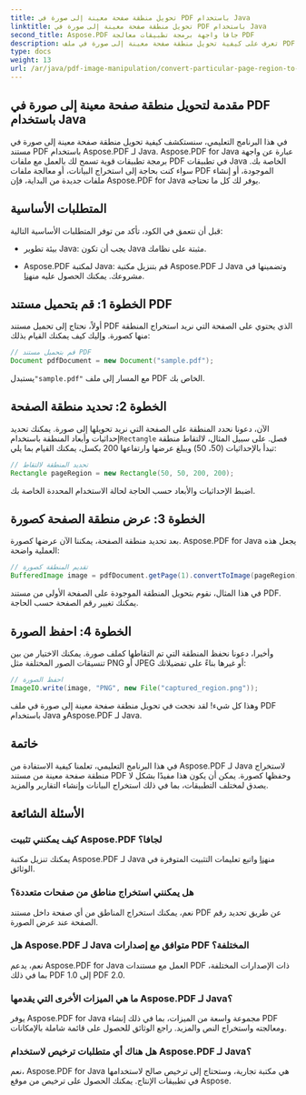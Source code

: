 ```yaml
---
title: تحويل منطقة صفحة معينة إلى صورة في PDF باستخدام Java
linktitle: تحويل منطقة صفحة معينة إلى صورة في PDF باستخدام Java
second_title: Aspose.PDF جافا واجهة برمجة تطبيقات معالجة PDF
description: تعرف على كيفية تحويل منطقة صفحة معينة إلى صورة في ملف PDF باستخدام Java مع إرشادات خطوة بخطوة. استكشف Aspose.PDF للتعرف على إمكانيات Java القوية لمعالجة ملفات PDF.
type: docs
weight: 13
url: /ar/java/pdf-image-manipulation/convert-particular-page-region-to-image-in-pdf-using-java/
---
```


## مقدمة لتحويل منطقة صفحة معينة إلى صورة في PDF باستخدام Java

في هذا البرنامج التعليمي، سنستكشف كيفية تحويل منطقة صفحة معينة إلى صورة في مستند PDF باستخدام Aspose.PDF لـ Java. Aspose.PDF for Java عبارة عن واجهة برمجة تطبيقات قوية تسمح لك بالعمل مع ملفات PDF في تطبيقات Java الخاصة بك. سواء كنت بحاجة إلى استخراج البيانات، أو معالجة ملفات PDF الموجودة، أو إنشاء ملفات جديدة من البداية، فإن Aspose.PDF for Java يوفر لك كل ما تحتاجه.

## المتطلبات الأساسية

قبل أن نتعمق في الكود، تأكد من توفر المتطلبات الأساسية التالية:

- بيئة تطوير Java: يجب أن تكون Java مثبتة على نظامك.

- Aspose.PDF لمكتبة Java: قم بتنزيل مكتبة Aspose.PDF لـ Java وتضمينها في مشروعك. يمكنك الحصول عليه من[هنا](https://releases.aspose.com/pdf/java/).

## الخطوة 1: قم بتحميل مستند PDF

أولاً، نحتاج إلى تحميل مستند PDF الذي يحتوي على الصفحة التي نريد استخراج المنطقة منها كصورة. وإليك كيف يمكنك القيام بذلك:

```java
// قم بتحميل مستند PDF
Document pdfDocument = new Document("sample.pdf");
```

 يستبدل`"sample.pdf"` مع المسار إلى ملف PDF الخاص بك.

## الخطوة 2: تحديد منطقة الصفحة

 الآن، دعونا نحدد المنطقة على الصفحة التي نريد تحويلها إلى صورة. يمكنك تحديد إحداثيات وأبعاد المنطقة باستخدام`Rectangle` فصل. على سبيل المثال، لالتقاط منطقة تبدأ بالإحداثيات (50، 50) ويبلغ عرضها وارتفاعها 200 بكسل، يمكنك القيام بما يلي:

```java
// تحديد المنطقة لالتقاط
Rectangle pageRegion = new Rectangle(50, 50, 200, 200);
```

اضبط الإحداثيات والأبعاد حسب الحاجة لحالة الاستخدام المحددة الخاصة بك.

## الخطوة 3: عرض منطقة الصفحة كصورة

بعد تحديد منطقة الصفحة، يمكننا الآن عرضها كصورة. Aspose.PDF for Java يجعل هذه العملية واضحة:

```java
// تقديم المنطقة كصورة
BufferedImage image = pdfDocument.getPage(1).convertToImage(pageRegion);
```

في هذا المثال، نقوم بتحويل المنطقة الموجودة على الصفحة الأولى من مستند PDF. يمكنك تغيير رقم الصفحة حسب الحاجة.

## الخطوة 4: احفظ الصورة

وأخيرا، دعونا نحفظ المنطقة التي تم التقاطها كملف صورة. يمكنك الاختيار من بين تنسيقات الصور المختلفة مثل PNG أو JPEG أو غيرها بناءً على تفضيلاتك:

```java
// احفظ الصورة
ImageIO.write(image, "PNG", new File("captured_region.png"));
```

وهذا كل شيء! لقد نجحت في تحويل منطقة صفحة معينة إلى صورة في ملف PDF باستخدام Java وAspose.PDF لـ Java.

## خاتمة

في هذا البرنامج التعليمي، تعلمنا كيفية الاستفادة من Aspose.PDF لـ Java لاستخراج منطقة صفحة معينة من مستند PDF وحفظها كصورة. يمكن أن يكون هذا مفيدًا بشكل لا يصدق لمختلف التطبيقات، بما في ذلك استخراج البيانات وإنشاء التقارير والمزيد.

## الأسئلة الشائعة

### كيف يمكنني تثبيت Aspose.PDF لجافا؟

 يمكنك تنزيل مكتبة Aspose.PDF لـ Java من[هنا](https://releases.aspose.com/pdf/java/) واتبع تعليمات التثبيت المتوفرة في الوثائق.

### هل يمكنني استخراج مناطق من صفحات متعددة؟

نعم، يمكنك استخراج المناطق من أي صفحة داخل مستند PDF عن طريق تحديد رقم الصفحة عند عرض الصورة.

### هل Aspose.PDF لـ Java متوافق مع إصدارات PDF المختلفة؟

نعم، يدعم Aspose.PDF for Java العمل مع مستندات PDF ذات الإصدارات المختلفة، بما في ذلك PDF 1.0 إلى PDF 2.0.

### ما هي الميزات الأخرى التي يقدمها Aspose.PDF لـ Java؟

يوفر Aspose.PDF for Java مجموعة واسعة من الميزات، بما في ذلك إنشاء PDF ومعالجته واستخراج النص والمزيد. راجع الوثائق للحصول على قائمة شاملة بالإمكانات.

### هل هناك أي متطلبات ترخيص لاستخدام Aspose.PDF لـ Java؟

نعم، Aspose.PDF for Java هي مكتبة تجارية، وستحتاج إلى ترخيص صالح لاستخدامها في تطبيقات الإنتاج. يمكنك الحصول على ترخيص من موقع Aspose.